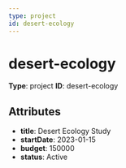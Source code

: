```yaml
---
type: project
id: desert-ecology
---
```


# desert-ecology

**Type**: project
**ID**: desert-ecology

## Attributes

- **title**: Desert Ecology Study
- **startDate**: 2023-01-15
- **budget**: 150000
- **status**: Active

